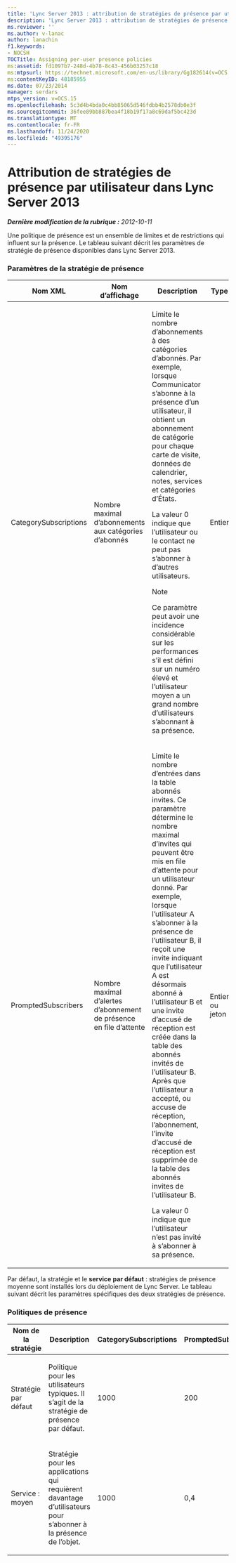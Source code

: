 ```yaml
---
title: 'Lync Server 2013 : attribution de stratégies de présence par utilisateur'
description: 'Lync Server 2013 : attribution de stratégies de présence par utilisateur.'
ms.reviewer: ''
ms.author: v-lanac
author: lanachin
f1.keywords:
- NOCSH
TOCTitle: Assigning per-user presence policies
ms:assetid: fd1097b7-248d-4b78-8c43-456b03257c18
ms:mtpsurl: https://technet.microsoft.com/en-us/library/Gg182614(v=OCS.15)
ms:contentKeyID: 48185955
ms.date: 07/23/2014
manager: serdars
mtps_version: v=OCS.15
ms.openlocfilehash: 5c3d4b4bda0c4bb85065d546fdbb4b2578db0e3f
ms.sourcegitcommit: 36fee89bb887bea4f18b19f17a8c69daf5bc423d
ms.translationtype: MT
ms.contentlocale: fr-FR
ms.lasthandoff: 11/24/2020
ms.locfileid: "49395176"
---
```

# <a name="assigning-per-user-presence-policies-in-lync-server-2013"></a>Attribution de stratégies de présence par utilisateur dans Lync Server 2013

<div data-xmlns="http://www.w3.org/1999/xhtml">

<div class="topic" data-xmlns="http://www.w3.org/1999/xhtml" data-msxsl="urn:schemas-microsoft-com:xslt" data-cs="https://msdn.microsoft.com/">

<div data-asp="https://msdn2.microsoft.com/asp">



</div>

<div id="mainSection">

<div id="mainBody">

<span> </span>

_**Dernière modification de la rubrique :** 2012-10-11_

Une politique de présence est un ensemble de limites et de restrictions qui influent sur la présence. Le tableau suivant décrit les paramètres de stratégie de présence disponibles dans Lync Server 2013.

### <a name="presence-policy-settings"></a>Paramètres de la stratégie de présence

<table>
<colgroup>
<col style="width: 20%" />
<col style="width: 20%" />
<col style="width: 20%" />
<col style="width: 20%" />
<col style="width: 20%" />
</colgroup>
<thead>
<tr class="header">
<th>Nom XML</th>
<th>Nom d’affichage</th>
<th>Description</th>
<th>Type</th>
<th>Valeur</th>
</tr>
</thead>
<tbody>
<tr class="odd">
<td><p>CategorySubscriptions</p></td>
<td><p>Nombre maximal d’abonnements aux catégories d’abonnés</p></td>
<td><p>Limite le nombre d’abonnements à des catégories d’abonnés. Par exemple, lorsque Communicator s’abonne à la présence d’un utilisateur, il obtient un abonnement de catégorie pour chaque carte de visite, données de calendrier, notes, services et catégories d’États.</p>
<p>La valeur 0 indique que l’utilisateur ou le contact ne peut pas s’abonner à d’autres utilisateurs.</p>
<div>

> [!NOTE]  
> Ce paramètre peut avoir une incidence considérable sur les performances s’il est défini sur un numéro élevé et l’utilisateur moyen a un grand nombre d’utilisateurs s’abonnant à sa présence.


</div></td>
<td><p>Entier</p></td>
<td><p>0-3000</p></td>
</tr>
<tr class="even">
<td><p>PromptedSubscribers</p></td>
<td><p>Nombre maximal d’alertes d’abonnement de présence en file d’attente</p></td>
<td><p>Limite le nombre d’entrées dans la table abonnés invites. Ce paramètre détermine le nombre maximal d’invites qui peuvent être mis en file d’attente pour un utilisateur donné. Par exemple, lorsque l’utilisateur A s’abonner à la présence de l’utilisateur B, il reçoit une invite indiquant que l’utilisateur A est désormais abonné à l’utilisateur B et une invite d’accusé de réception est créée dans la table des abonnés invités de l’utilisateur B. Après que l’utilisateur a accepté, ou accuse de réception, l’abonnement, l’invite d’accusé de réception est supprimée de la table des abonnés invites de l’utilisateur B.</p>
<p>La valeur 0 indique que l’utilisateur n’est pas invité à s’abonner à sa présence.</p></td>
<td><p>Entier ou jeton</p></td>
<td><p>0-500</p></td>
</tr>
</tbody>
</table>


Par défaut, la stratégie et le **service** **par défaut** : stratégies de présence moyenne sont installés lors du déploiement de Lync Server. Le tableau suivant décrit les paramètres spécifiques des deux stratégies de présence.

### <a name="presence-policies"></a>Politiques de présence

<table>
<colgroup>
<col style="width: 25%" />
<col style="width: 25%" />
<col style="width: 25%" />
<col style="width: 25%" />
</colgroup>
<thead>
<tr class="header">
<th>Nom de la stratégie</th>
<th>Description</th>
<th>CategorySubscriptions</th>
<th>PromptedSubscribers</th>
</tr>
</thead>
<tbody>
<tr class="odd">
<td><p>Stratégie par défaut</p></td>
<td><p>Politique pour les utilisateurs typiques. Il s’agit de la stratégie de présence par défaut.</p></td>
<td><p>1000</p></td>
<td><p>200</p></td>
</tr>
<tr class="even">
<td><p>Service : moyen</p></td>
<td><p>Stratégie pour les applications qui requièrent davantage d’utilisateurs pour s’abonner à la présence de l’objet.</p></td>
<td><p>1000</p></td>
<td><p>0,4</p></td>
</tr>
</tbody>
</table>


</div>

<span> </span>

</div>

</div>

</div>

